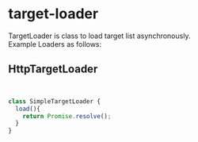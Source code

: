 # target-loader
TargetLoader is class to load target list asynchronously.  
Example Loaders as follows:

## HttpTargetLoader

```js


class SimpleTargetLoader {
  load(){
    return Promise.resolve();
  }
}
```